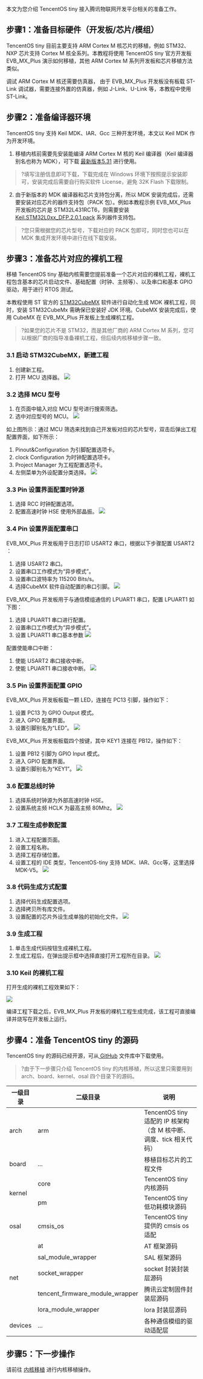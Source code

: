 


本文为您介绍 TencentOS tiny 接入腾讯物联网开发平台相关的准备工作。 
 ##   步骤1：准备目标硬件（开发板/芯片/模组）

TencentOS tiny 目前主要支持 ARM Cortex M 核芯片的移植，例如 STM32、NXP 芯片支持 Cortex M 核全系列。本教程将使用 TencentOS tiny 官方开发板 EVB_MX_Plus 演示如何移植，其他 ARM Cortex M 系列开发板和芯片移植方法类似。

调试 ARM Cortex M 核还需要仿真器， 由于 EVB_MX_Plus 开发板没有板载 ST-Link 调试器，需要连接外置的仿真器，例如 J-Link、U-Link 等，本教程中使用 ST-Link。


##    步骤2：准备编译器环境

TencentOS tiny 支持 Keil MDK、IAR、Gcc 三种开发环境，本文以 Keil MDK 作为开发环境。
1. 移植内核前需要先安装能编译 ARM Cortex M 核的 Keil 编译器（Keil 编译器别名也称为 MDK），可下载 [最新版本5.31](https://www.keil.com/demo/eval/arm.htm) 进行使用。
>?填写注册信息即可下载，下载完成在 Windows 环境下按照提示安装即可，安装完成后需要自行购买软件 License，避免 32K Flash 下载限制。
>
2. 由于新版本的 MDK 编译器和芯片支持包分离，所以 MDK 安装完成后，还需要安装对应芯片的器件支持包（PACK 包）。例如本教程示例 EVB_MX_Plus 开发板的芯片是 STM32L431RCT6，则需要安装 [Keil.STM32L0xx_DFP.2.0.1.pack](https://www.keil.com/dd2/Pack/#/eula-container) 系列器件支持包。
>?您只需根据您的芯片型号，下载对应的 PACK 包即可，同时您也可以在 MDK 集成开发环境中进行在线下载安装。


##   步骤3：准备芯片对应的裸机工程

移植 TencentOS tiny 基础内核需要您提前准备一个芯片对应的裸机工程，裸机工程包含基本的芯片启动文件、基础配置（时钟、主频等）、以及串口和基本 GPIO 驱动，用于进行 RTOS 测试。

本教程使用 ST 官方的 [STM32CubeMX](https://www.st.com/content/st_com/zh/products/development-tools/software-development-tools/stm32-software-development-tools/stm32-configurators-and-code-generators/stm32cubemx.html) 软件进行自动化生成 MDK 裸机工程，同时，安装 STM32CubeMx 需确保已安装好 JDK 环境。CubeMX 安装完成后，使用 CubeMX 在 EVB_MX_Plus 开发板上生成裸机工程。
>?如果您的芯片不是 STM32，而是其他厂商的 ARM Cortex M 系列，您可以根据厂商的指导准备裸机工程，但后续内核移植步骤一致。

###  3.1 启动 STM32CubeMX，新建工程
1. 创建新工程。
2. 打开 MCU 选择器。
![](https://main.qcloudimg.com/raw/9739b80a16ea3d755e2fb271f9e5c71a.png)

### 3.2 选择 MCU 型号
1. 在页面中输入对应 MCU 型号进行搜索筛选。
2. 选中对应型号的 MCU。
![](https://main.qcloudimg.com/raw/6b1bba4f57b220eeba20ead74e6e934f.png)    

如上图所示：通过 MCU 筛选来找到自己开发板对应的芯片型号，双击后弹出工程配置界面，如下所示：
 1. Pinout&Configuration 为引脚配置选项卡。
 2. clock Configuration 为时钟配置选项卡。
 3. Project Manager 为工程配置选项卡。
 4. 左侧菜单为外设配置分类选择。
![](https://main.qcloudimg.com/raw/96e208cf8d634188fe3f14dce5fe994c.png)

### 3.3 Pin 设置界面配置时钟源     
1. 选择 RCC 时钟配置选项。
2. 配置高速时钟 HSE 使用外部晶振。
![](https://main.qcloudimg.com/raw/a58257a919c4051a9d4fec09ea7b455f.png)

### 3.4 Pin 设置界面配置串口

EVB_MX_Plus 开发板用于日志打印 USART2 串口，根据以下步骤配置 USART2 ：
1. 选择 USART2 串口。
2. 设置串口工作模式为“异步模式”。
3. 设置串口波特率为 115200 Bits/s。
4. 选择CubeMX 软件自动配置的串口引脚。
![](https://main.qcloudimg.com/raw/6488733309d59beb88e76c0858753480.png)

EVB_MX_Plus 开发板用于与通信模组通信的 LPUART1 串口，配置 LPUART1 如下图：
1. 选择 LPUART1 串口进行配置。
2. 设置串口工作模式为“异步模式”。
3. 设置 LPUART1 串口基本参数
![](https://main.qcloudimg.com/raw/6ab0fd665a4d70416a456db11c02d9c0.png)

配置使能串口中断：
1. 使能 USART2 串口接收中断。
2. 使能 LPUART1 串口接收中断。
![](https://main.qcloudimg.com/raw/f7efeddfb6c9e4471eadc9dca0790a93.png)

### 3.5 Pin 设置界面配置 GPIO

EVB_MX_Plus 开发板板载一颗 LED，连接在 PC13 引脚，操作如下：
1. 设置 PC13 为 GPIO Output 模式。
2. 进入 GPIO 配置界面。
3. 设置引脚别名为“LED”。
![](https://main.qcloudimg.com/raw/0ba223ff424fe2f1fc5d55fbb29e7ce6.png)

EVB_MX_Plus 开发板板载四个按键，其中 KEY1 连接在 PB12，操作如下：
1. 设置 PB12 引脚为 GPIO Input 模式。
2. 进入 GPIO 配置界面。
3. 设置引脚别名为“KEY1”。
![](https://main.qcloudimg.com/raw/1f7bb6afc54e3fbebbaaa9c7ef2e5d18.png)
     

### 3.6 配置总线时钟
1. 选择系统时钟源为外部高速时钟 HSE。
2. 设置系统主频 HCLK 为最高主频 80Mhz。
![](https://main.qcloudimg.com/raw/661e3f702d16763c4cbed19e95e57e87.png)
     
### 3.7 工程生成参数配置
1. 进入工程配置页面。
2. 设置工程名称。
3. 选择工程存储位置。
4. 设置工程的 IDE 类型，TencentOS-tiny 支持 MDK、IAR、Gcc等，这里选择 MDK-V5。
![](https://main.qcloudimg.com/raw/df1718d50745866e419d5f8a7cf13d11.png)

### 3.8 代码生成方式配置
1. 选择代码生成配置选项。
2. 选择拷贝所有库文件。
3. 设置配置的芯片外设生成单独的初始化文件。
![](https://main.qcloudimg.com/raw/610243c5fc3fab6728a7b9ada0a5edb5.png)
     

### 3.9 生成工程
1. 单击生成代码按钮生成裸机工程。
2. 生成工程后，在弹出提示框中选择直接打开工程所在目录。
![](https://main.qcloudimg.com/raw/abdc43ec62b694cfe156a325e5689f87.png)

### 3.10  Keil 的裸机工程

打开生成的裸机工程效果如下：

![](https://main.qcloudimg.com/raw/77bddafe88d32f90e3eebe93d1c4c15f.png)
     
编译工程下载之后，EVB_MX_Plus 开发板的裸机工程生成完成，该工程可直接编译并烧写在开发板上运行。
     

##    步骤4：准备 TencentOS tiny 的源码

TencentOS tiny 的源码已经开源，可从[ GitHub](https://github.com/Tencent/TencentOS-tiny) 文件库中下载使用。
>?由于下一步骤只介绍 TencentOS tiny 的内核移植，所以这里只需要用到 arch、board、kernel、osal 四个目录下的源码。
>
<table>
<thead>
<tr>
<th>一级目录</th>
<th>二级目录</th>
<th>说明</th>
</tr>
</thead>
<tbody><tr>
<td>arch</td>
<td>arm</td>
<td>TencentOS tiny 适配的 IP 核架构（含 M 核中断、调度、tick 相关代码）</td>
</tr>
<tr>
<td>board</td>
<td>...</td>
<td>移植目标芯片的工程文件</td>
</tr>
<tr>
<td rowspan=2>kernel</td>
<td>core</td>
<td>TencentOS tiny 内核源码</td>
</tr>
<tr>
<td>pm</td>
<td>TencentOS tiny 低功耗模块源码</td>
</tr>
<tr>
<td>osal</td>
<td>cmsis_os</td>
<td>TencentOS tiny 提供的 cmsis os 适配</td>
</tr>
<tr>
<td rowspan=5>net</td>
<td>at</td>
<td>AT 框架源码</td>
</tr>
<tr>
<td>sal_module_wrapper</td>
<td>SAL 框架源码</td>
</tr>
<tr>
<td>socket_wrapper</td>
<td>socket 封装封装层源码</td>
</tr>
<tr>
<td>tencent_firmware_module_wrapper</td>
<td>腾讯云定制固件封装层源码</td>
</tr>
<tr>
<td>lora_module_wrapper</td>
<td>lora 封装层源码</td>
</tr>
<tr>
<td>devices</td>
<td>...</td>
<td>各种通信模组的驱动适配层</td>
</tr>
</tbody></table>

##  步骤5：下一步操作
请前往 [内核移植](https://cloud.tencent.com/document/product/1081/47956) 进行内核移植操作。
